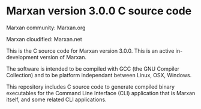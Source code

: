 # Marxan version 3.0.0 C source code

Marxan community: Marxan.org

Marxan cloudified: Marxan.net

This is the C source code for Marxan version 3.0.0. This is an active in-development version of Marxan.

The software is intended to be compiled with GCC (the GNU Compiler Collection) and to be platform independant between Linux, OSX, Windows.

This repository includes C source code to generate compiled binary executables for the Command Line Interface (CLI) application that is Marxan itself, and some related CLI applications.
